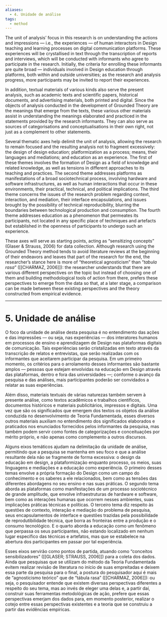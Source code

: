 ```yaml
---
aliases:
  - 4. Unidade de análise
tags:
  - method
---
```

The unit of analysis’ focus in this research is on understanding the actions and impressions — i.e., the experiences — of human interactors in Design teaching and learning processes on digital communication platforms. These experiences will be crystallised in text through the transcription of reports and interviews, which will be conducted with informants who agree to participate in the research. Initially, the criteria for enrolling these informants are quite broad — individuals involved in Design education through platforms, both within and outside universities; as the research and analysis progress, more participants may be invited to report their experiences.

In addition, textual materials of various kinds also serve the present analysis, such as academic texts and scientific papers, historical documents, and advertising materials, both printed and digital. Since the objects of analysis conducted in the development of Grounded Theory are the meanings that emerge from the texts, these various other materials assist in understanding the meanings elaborated and practiced in the statements provided by the research informants. They can also serve as sources of categorisations and conceptualisations in their own right, not just as a complement to other statements.

Several thematic axes help delimit the unit of analysis, allowing the research to remain focused and the resulting analysis not to fragment excessively: the design of design education; platformization as a process; means, their languages and mediations; and education as an experience. The first of these themes involves the formation of Design as a field of knowledge and related knowledge, as well as tensions in different approaches to its teaching and practices. The second theme addresses platforms as manifestations of a broad sociotechnical process, involving hardware and software infrastructures, as well as human interactions that occur in these environments, their practical, technical, and political implications. The third theme concerns the issues of the research problem regarding context, interaction, and mediation, their interface encapsulations, and issues brought by the possibility of technical reproducibility, blurring the boundaries between technological production and consumption. The fourth theme addresses education as a phenomenon that permeates its participants, not located in any specific place of techniques and artefacts but established in the openness of participants to undergo such an experience.

These axes will serve as starting points, acting as “sensitizing concepts” (Glaser & Strauss, 2006) for data collection. Although research using the Grounded Theory method tends to avoid literature reviews at the beginning of their endeavors and leaves that part of the research for the end, the researcher’s stance here is more of “theoretical agnosticism” than “_tabula rasa_” ([[CHARMAZ, 2006]]): the researcher understands that there are various different perspectives on the topic but instead of choosing one of them and building methodological tools of action from there, prefers these perspectives to emerge from the data so that, at a later stage, a comparison can be made between these existing perspectives and the theory constructed from empirical evidence.

---
# 5. Unidade de análise
O foco da unidade de análise desta pesquisa é no entendimento das ações e das impressões — ou seja, nas experiências — dos interatores humanos em processos de ensino e aprendizagem de Design nas plataformas digitais de comunicação. Tais experiências serão cristalizadas em texto através da transcrição de relatos e entrevistas, que serão realizadas com os informantes que aceitarem participar da pesquisa. Em um primeiro momento, os critérios para o arrolamento desses informantes são bastante amplos — pessoas que estejam envolvidas na educação em Design através das plataformas, dentro e fora das universidades —; conforme o avanço da pesquisa e das análises, mais participantes poderão ser convidados a relatar as suas experiências.

Além disso, materiais textuais de várias naturezas também servem à presente análise, como textos acadêmicos e trabalhos científicos, documentos históricos e materiais publicitários, impressos e digitais. Uma vez que são os significados que emergem dos textos os objetos da análise conduzida no desenvolvimento de Teoria Fundamentada, esses diversos outros materiais auxiliam no entendimento dos significados elaborados e praticados nos enunciados fornecidos pelos informantes da pesquisa, mas também podem servir como fontes de categorizações e conceituações por mérito próprio, e não apenas como complemento a outros discursos.

Alguns eixos temáticos ajudam na delimitação da unidade de análise, permitindo que a pesquisa se mantenha em seu foco e que a análise resultante dela não se fragmente de forma excessiva: o design da educação em design, a plataformização enquanto processo, os meios, suas linguagens e mediações e a educação como experiência. O primeiro desses temas envolve a própria formação do Design como um campo do conhecimento e os saberes a ele relacionados, bem como as tensões das diferentes abordagens no seu ensino e nas suas práticas. O segundo tema aborda as plataformas como manifestações de um processo sociotécnico de grande amplitude, que envolve infraestruturas de hardware e software, bem como as interações humanas que ocorrem nesses ambientes, suas implicações práticas técnicas e políticas. O terceiro tema diz respeito às questões de contexto, interação e mediação do problema de pesquisa, seus encapsulamentos de interface e questões trazidas pela possibilidade de reprodutibilidade técnica, que borra as fronteiras entre a produção e o consumo tecnológico. E o quarto aborda a educação como um fenômeno que perpassa os seus participantes, não estando localizado em nenhum lugar específico das técnicas e artefatos, mas que se estabelece na abertura dos participantes em passar por tal experiência.

Esses eixos servirão como pontos de partida, atuando como “conceitos sensibilizadores” ([[GLASER; STRAUSS, 2006]]) para a coleta dos dados. Ainda que pesquisas que se utilizam do método da Teoria Fundamentada evitem realizar revisão de literatura no início de suas empreitadas e deixem essa parte da pesquisa para o final, a postura do pesquisador aqui é mais de “agnosticismo teórico” que de “tábula rasa” ([[CHARMAZ, 2006]]): ou seja, o pesquisador entende que existem diversas perspectivas diferentes a respeito do seu tema, mas ao invés de eleger uma delas e, a partir daí, construir suas ferramentas metodológicas de ação, prefere que essas perspectivas emerjam dos dados para, em momento posterior, realizar o cotejo entre essas perspectivas existentes e a teoria que se construiu a partir das evidências empíricas.